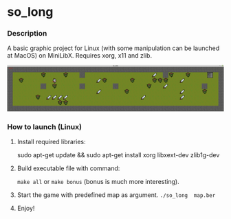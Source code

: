 # so_long

### Description
A basic graphic project for Linux (with some manipulation can be launched at MacOS) on MiniLibX.
Requires xorg, x11 and zlib.

![Game visual](./assets/gameplay.png)

### How to launch (Linux)
    
1) Install required libraries:


    sudo apt-get update && sudo apt-get install xorg libxext-dev zlib1g-dev
2) Build executable file with command:

    `make all` or `make bonus` (bonus is much more interesting).

3) Start the game with predefined map as argument.
   `./so_long  map.ber`

4) Enjoy!